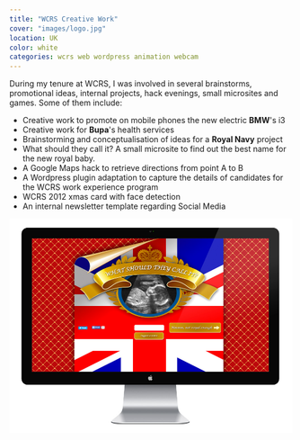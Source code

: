 ```yaml
---
title: "WCRS Creative Work"
cover: "images/logo.jpg"
location: UK
color: white
categories: wcrs web wordpress animation webcam
---
```


During my tenure at WCRS, I was involved in several brainstorms, promotional ideas, internal projects, hack evenings, small microsites and games. Some of them include:

* Creative work to promote on mobile phones the new electric **BMW**'s i3
* Creative work for **Bupa**'s health services
* Brainstorming and conceptualisation of ideas for a **Royal Navy** project
* What should they call it? A small microsite to find out the best name for the new royal baby.
* A Google Maps hack to retrieve directions from point A to B
* A Wordpress plugin adaptation to capture the details of candidates for the WCRS work experience program
* WCRS 2012 xmas card with face detection
* An internal newsletter template regarding Social Media

![](./images/1.jpg)
